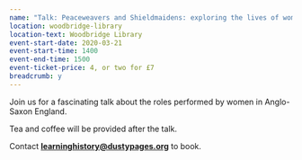 ```yaml
---
name: "Talk: Peaceweavers and Shieldmaidens: exploring the lives of women in Anglo-Saxon England"
location: woodbridge-library
location-text: Woodbridge Library
event-start-date: 2020-03-21
event-start-time: 1400
event-end-time: 1500
event-ticket-price: 4, or two for £7
breadcrumb: y
---
```


Join us for a fascinating talk about the roles performed by women in Anglo-Saxon England.

Tea and coffee will be provided after the talk.

Contact **learninghistory@dustypages.org** to book.

